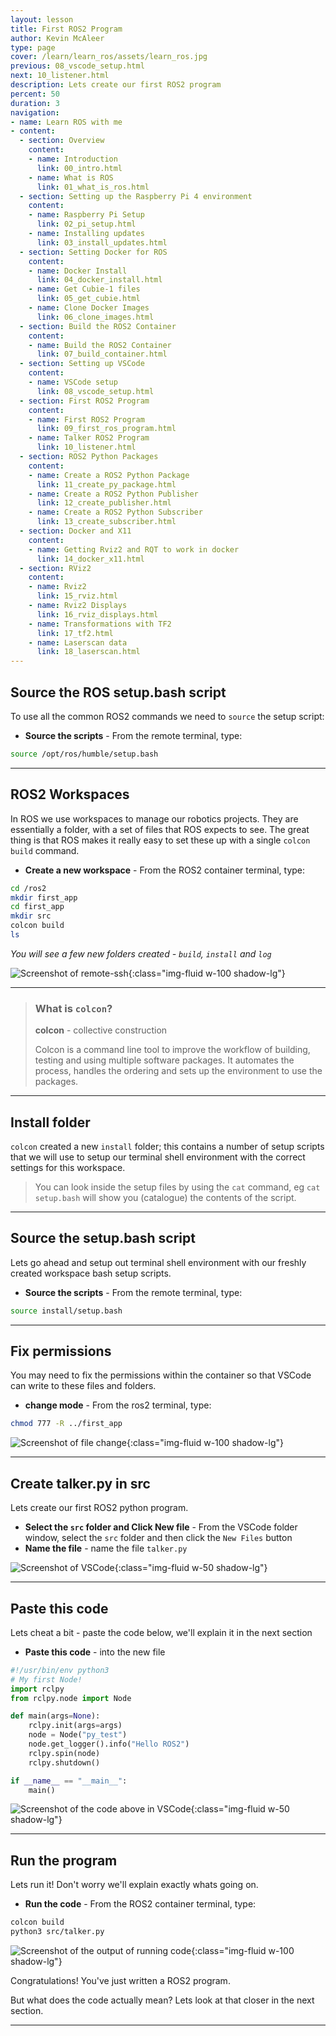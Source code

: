 ```yaml
---
layout: lesson
title: First ROS2 Program
author: Kevin McAleer
type: page
cover: /learn/learn_ros/assets/learn_ros.jpg
previous: 08_vscode_setup.html
next: 10_listener.html
description: Lets create our first ROS2 program
percent: 50
duration: 3
navigation:
- name: Learn ROS with me
- content:
  - section: Overview
    content:
    - name: Introduction
      link: 00_intro.html
    - name: What is ROS
      link: 01_what_is_ros.html
  - section: Setting up the Raspberry Pi 4 environment
    content:
    - name: Raspberry Pi Setup
      link: 02_pi_setup.html
    - name: Installing updates
      link: 03_install_updates.html
  - section: Setting Docker for ROS
    content:
    - name: Docker Install
      link: 04_docker_install.html
    - name: Get Cubie-1 files
      link: 05_get_cubie.html
    - name: Clone Docker Images
      link: 06_clone_images.html
  - section: Build the ROS2 Container
    content:
    - name: Build the ROS2 Container
      link: 07_build_container.html
  - section: Setting up VSCode
    content:
    - name: VSCode setup
      link: 08_vscode_setup.html
  - section: First ROS2 Program
    content:
    - name: First ROS2 Program
      link: 09_first_ros_program.html
    - name: Talker ROS2 Program
      link: 10_listener.html
  - section: ROS2 Python Packages
    content:
    - name: Create a ROS2 Python Package
      link: 11_create_py_package.html
    - name: Create a ROS2 Python Publisher
      link: 12_create_publisher.html
    - name: Create a ROS2 Python Subscriber
      link: 13_create_subscriber.html
  - section: Docker and X11
    content:
    - name: Getting Rviz2 and RQT to work in docker
      link: 14_docker_x11.html
  - section: RViz2
    content:
    - name: Rviz2
      link: 15_rviz.html
    - name: Rviz2 Displays
      link: 16_rviz_displays.html
    - name: Transformations with TF2
      link: 17_tf2.html
    - name: Laserscan data
      link: 18_laserscan.html
---
```



## Source the ROS setup.bash script

To use all the common ROS2 commands we need to `source` the setup script:

* **Source the scripts** - From the remote terminal, type:

```bash
source /opt/ros/humble/setup.bash
```

---

## ROS2 Workspaces

In ROS we use workspaces to manage our robotics projects. They are essentially a folder, with a set of files that ROS expects to see. The great thing is that ROS makes it really easy to set these up with a single `colcon build` command.

* **Create a new workspace** - From the ROS2 container terminal, type:

```bash
cd /ros2
mkdir first_app
cd first_app
mkdir src
colcon build
ls
```

*You will see a few new folders created - `build`, `install` and `log`*

![Screenshot of remote-ssh](assets/remote_ssh08.png){:class="img-fluid w-100 shadow-lg"}

---

> ### What is `colcon`?
>
> **colcon** - collective construction
>
> Colcon is a command line tool to improve the workflow of building, testing and using multiple software packages. It automates the process, handles the ordering and sets up the environment to use the packages.

---

## Install folder

`colcon` created a new `install` folder; this contains a number of setup scripts that we will use to setup our terminal shell environment with the correct settings for this workspace.

> You can look inside the setup files by using the `cat` command, eg `cat setup.bash` will show you (catalogue) the contents of the script.

---

## Source the setup.bash script

Lets go ahead and setup out terminal shell environment with our freshly created workspace bash setup scripts.

* **Source the scripts** - From the remote terminal, type:

```bash
source install/setup.bash
```

---

## Fix permissions

You may need to fix the permissions within the container so that VSCode can write to these files and folders.

* **change mode** - From the ros2 terminal, type:

```bash
chmod 777 -R ../first_app
```

![Screenshot of file change](assets/remote_ssh09.png){:class="img-fluid w-100 shadow-lg"}

---

## Create talker.py in src

Lets create our first ROS2 python program.

* **Select the `src` folder and Click New file** - From the VSCode folder window, select the `src` folder and then click the `New Files` button
* **Name the file** - name the file `talker.py`

![Screenshot of VSCode](assets/remote_ssh10.png){:class="img-fluid w-50 shadow-lg"}

---

## Paste this code

Lets cheat a bit - paste the code below, we'll explain it in the next section

* **Paste this code** - into the new file

```python
#!/usr/bin/env python3
# My first Node!
import rclpy
from rclpy.node import Node

def main(args=None):
    rclpy.init(args=args)
    node = Node("py_test")
    node.get_logger().info("Hello ROS2")
    rclpy.spin(node)
    rclpy.shutdown()

if __name__ == "__main__":
    main()
```

![Screenshot of the code above in VSCode](assets/remote_ssh11.png){:class="img-fluid w-50 shadow-lg"}

---

## Run the program

Lets run it! Don't worry we'll explain exactly whats going on.

* **Run the code** - From the ROS2 container terminal, type:

```bash
colcon build
python3 src/talker.py
```

![Screenshot of the output of running code](assets/remote_ssh12.png){:class="img-fluid w-100 shadow-lg"}

Congratulations! You've just written a ROS2 program.

But what does the code actually mean? Lets look at that closer in the next section.

---
